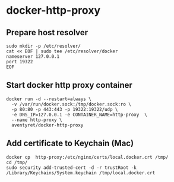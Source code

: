 # docker-http-proxy

## Prepare host resolver

```
sudo mkdir -p /etc/resolver/
cat << EOF | sudo tee /etc/resolver/docker
nameserver 127.0.0.1
port 19322
EOF
```

## Start docker http proxy container

```
docker run -d --restart=always \
  -v /var/run/docker.sock:/tmp/docker.sock:ro \
  -p 80:80 -p 443:443 -p 19322:19322/udp \
  -e DNS_IP=127.0.0.1 -e CONTAINER_NAME=http-proxy  \
  --name http-proxy \
  aventyret/docker-http-proxy
```

## Add certificate to Keychain (Mac)

```
docker cp  http-proxy:/etc/nginx/certs/local.docker.crt /tmp/
cd /tmp/
sudo security add-trusted-cert -d -r trustRoot -k /Library/Keychains/System.keychain /tmp/local.docker.crt
```

